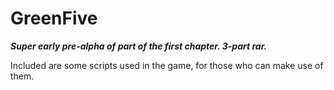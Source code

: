 # GreenFive

***Super early pre-alpha of part of the first chapter. 3-part rar.***

Included are some scripts used in the game, for those who can make use of them.
